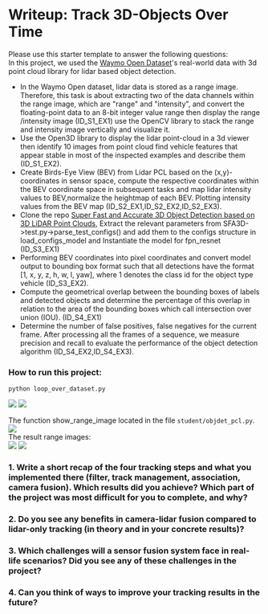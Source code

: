 # Writeup: Track 3D-Objects Over Time
[image1]: ./img/ID_S1_EX1.png
[image2]: ./img/S1_EX1Settings.png
[image3]: ./img/code1.png
[image4]: ./img/S1_EX1s.png
[image5]: ./img/S1_EX1_sample.png  

Please use this starter template to answer the following questions:  
In this project, we used the [Waymo Open Dataset](https://waymo.com/open/terms)'s real-world data with 3d point cloud library for lidar based object detection.  
- In the Waymo Open dataset, lidar data is stored as a range image. Therefore, this task is about extracting two of the data channels within the range image, which are "range" and "intensity", and convert the floating-point data to an 8-bit integer value range then display the range /intensity image (ID_S1_EX1) use the OpenCV library to stack the range and intensity image vertically and visualize it.
- Use the Open3D library to display the lidar point-cloud in a 3d viewer then identify 10 images from point cloud find vehicle features that appear stable in most of the inspected examples and describe them (ID_S1_EX2).  
- Create Birds-Eye View (BEV) from Lidar PCL based on the (x,y)-coordinates in sensor space, compute the respective coordinates within the BEV coordinate space in subsequent tasks and map lidar intensity values to BEV,normalize the heightmap of each BEV. Plotting intensity values from the BEV map (ID_S2_EX1,ID_S2_EX2,ID_S2_EX3).  
- Clone the repo [Super Fast and Accurate 3D Object Detection based on 3D LiDAR Point Clouds](https://github.com/maudzung/SFA3D), Extract the relevant parameters from SFA3D->test.py->parse_test_configs() and add them to the configs structure in load_configs_model and Instantiate the model for fpn_resnet (ID_S3_EX1)
- Performing BEV coordinates into pixel coordinates and convert model output to bounding box format such that all detections have the format [1, x, y, z, h, w, l, yaw], where 1 denotes the class id for the object type vehicle  (ID_S3_EX2).
- Compute the geometrical overlap between the bounding boxes of labels and detected objects and determine the percentage of this overlap in relation to the area of the bounding boxes which call intersection over union (IOU). (ID_S4_EX1)
- Determine the number of false positives, false negatives for the current frame. After processing all the frames of a sequence, we measure precision and recall to evaluate the performance of the object detection algorithm (ID_S4_EX2,ID_S4_EX3).  
### How to run this project:  

```
python loop_over_dataset.py
```
![][image1]
![][image2]

The function show_range_image located in the file `student/objdet_pcl.py`.
![][image3]  
The result range images:  
![][image4]
![][image5] 
### 1. Write a short recap of the four tracking steps and what you implemented there (filter, track management, association, camera fusion). Which results did you achieve? Which part of the project was most difficult for you to complete, and why?


### 2. Do you see any benefits in camera-lidar fusion compared to lidar-only tracking (in theory and in your concrete results)? 


### 3. Which challenges will a sensor fusion system face in real-life scenarios? Did you see any of these challenges in the project?


### 4. Can you think of ways to improve your tracking results in the future?

